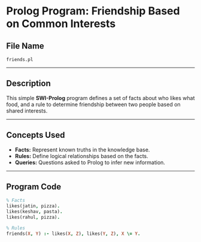 #  Prolog Program: Friendship Based on Common Interests

## File Name
`friends.pl`

---

## Description
This simple **SWI-Prolog** program defines a set of facts about who likes what food, and a rule to determine friendship between two people based on shared interests.

---

## Concepts Used
- **Facts:** Represent known truths in the knowledge base.  
- **Rules:** Define logical relationships based on the facts.  
- **Queries:** Questions asked to Prolog to infer new information.

---

## Program Code

```prolog
% Facts
likes(jatin, pizza).
likes(keshav, pasta).
likes(rahul, pizza).

% Rules
friends(X, Y) :- likes(X, Z), likes(Y, Z), X \= Y.
